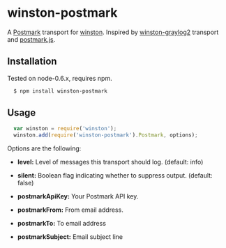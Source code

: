 # winston-postmark

A [Postmark][2] transport for [winston][0]. Inspired by [winston-graylog2][1] transport and [postmark.js][3].

## Installation
Tested on node-0.6.x, requires npm.

``` sh
  $ npm install winston-postmark
```

## Usage
``` js
  var winston = require('winston');
  winston.add(require('winston-postmark').Postmark, options);

```

Options are the following:

* __level:__ Level of messages this transport should log. (default: info)
* __silent:__ Boolean flag indicating whether to suppress output. (default: false)

* __postmarkApiKey:__ Your Postmark API key.
* __postmarkFrom:__ From email address.
* __postmarkTo:__ To email address
* __postmarkSubject:__ Email subject line

[0]: https://github.com/flatiron/winston
[1]: https://github.com/flite/winston-graylog2
[2]: http://www.postmarkapp2.org
[3]: https://github.com/voodootikigod/postmark.js